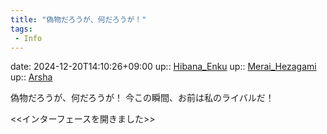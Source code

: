 ```yaml
---
title: "偽物だろうが、何だろうが！"
tags:
 - Info
---
```


date: 2024-12-20T14:10:26+09:00
up:: [Hibana_Enku](../Bar/Novel/Nacaria/Hibana_Enku.md)
up:: [Merai_Hezagami](../Bar/Novel/Nacaria/Merai_Hezagami.md)
up:: [Arsha](../Bar/Novel/Nacaria/Arsha.md)

偽物だろうが、何だろうが！
今この瞬間、お前は私のライバルだ！

<<インターフェースを開きました>>